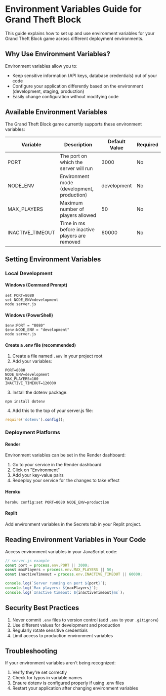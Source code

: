 # Environment Variables Guide for Grand Theft Block

This guide explains how to set up and use environment variables for your Grand Theft Block game across different deployment environments.

## Why Use Environment Variables?

Environment variables allow you to:
- Keep sensitive information (API keys, database credentials) out of your code
- Configure your application differently based on the environment (development, staging, production)
- Easily change configuration without modifying code

## Available Environment Variables

The Grand Theft Block game currently supports these environment variables:

| Variable | Description | Default Value | Required |
|----------|-------------|---------------|----------|
| PORT | The port on which the server will run | 3000 | No |
| NODE_ENV | Environment mode (development, production) | development | No |
| MAX_PLAYERS | Maximum number of players allowed | 50 | No |
| INACTIVE_TIMEOUT | Time in ms before inactive players are removed | 60000 | No |

## Setting Environment Variables

### Local Development

#### Windows (Command Prompt)
```
set PORT=8080
set NODE_ENV=development
node server.js
```

#### Windows (PowerShell)
```
$env:PORT = "8080"
$env:NODE_ENV = "development"
node server.js
```

#### Create a .env file (recommended)
1. Create a file named `.env` in your project root
2. Add your variables:
```
PORT=8080
NODE_ENV=development
MAX_PLAYERS=100
INACTIVE_TIMEOUT=120000
```
3. Install the dotenv package:
```
npm install dotenv
```
4. Add this to the top of your server.js file:
```javascript
require('dotenv').config();
```

### Deployment Platforms

#### Render
Environment variables can be set in the Render dashboard:
1. Go to your service in the Render dashboard
2. Click on "Environment"
3. Add your key-value pairs
4. Redeploy your service for the changes to take effect

#### Heroku
```
heroku config:set PORT=8080 NODE_ENV=production
```

#### Replit
Add environment variables in the Secrets tab in your Replit project.

## Reading Environment Variables in Your Code

Access environment variables in your JavaScript code:

```javascript
// server.js example
const port = process.env.PORT || 3000;
const maxPlayers = process.env.MAX_PLAYERS || 50;
const inactiveTimeout = process.env.INACTIVE_TIMEOUT || 60000;

console.log(`Server running on port ${port}`);
console.log(`Max players: ${maxPlayers}`);
console.log(`Inactive timeout: ${inactiveTimeout}ms`);
```

## Security Best Practices

1. Never commit `.env` files to version control (add `.env` to your `.gitignore`)
2. Use different values for development and production
3. Regularly rotate sensitive credentials
4. Limit access to production environment variables

## Troubleshooting

If your environment variables aren't being recognized:
1. Verify they're set correctly
2. Check for typos in variable names
3. Ensure dotenv is configured properly if using .env files
4. Restart your application after changing environment variables 